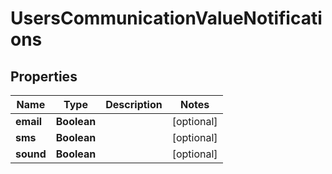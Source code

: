 

# UsersCommunicationValueNotifications


## Properties

| Name | Type | Description | Notes |
|------------ | ------------- | ------------- | -------------|
|**email** | **Boolean** |  |  [optional] |
|**sms** | **Boolean** |  |  [optional] |
|**sound** | **Boolean** |  |  [optional] |



